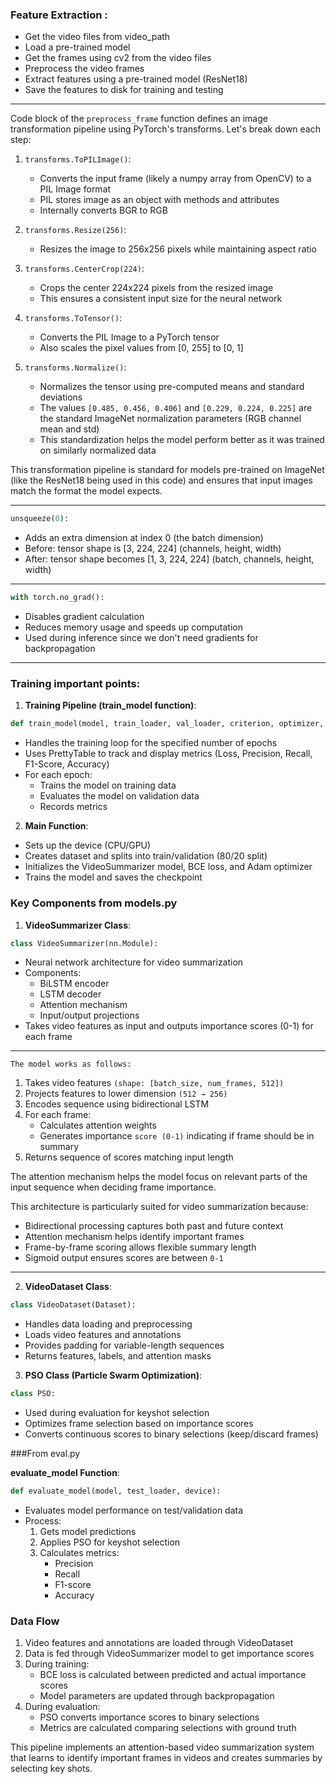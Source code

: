 
### Feature Extraction :
- Get the video files from video_path
- Load a pre-trained model
- Get the frames using cv2 from the video files
- Preprocess the video frames
- Extract features using a pre-trained model (ResNet18)
- Save the features to disk for training and testing

---
Code block of the `preprocess_frame` function defines an image transformation pipeline using PyTorch's transforms. Let's break down each step:

1. `transforms.ToPILImage()`: 
   - Converts the input frame (likely a numpy array from OpenCV) to a PIL Image format
   - PIL stores image as an object with methods and attributes
   - Internally converts BGR to RGB

2. `transforms.Resize(256)`:
   - Resizes the image to 256x256 pixels while maintaining aspect ratio

3. `transforms.CenterCrop(224)`:
   - Crops the center 224x224 pixels from the resized image
   - This ensures a consistent input size for the neural network

4. `transforms.ToTensor()`:
   - Converts the PIL Image to a PyTorch tensor
   - Also scales the pixel values from [0, 255] to [0, 1]

5. `transforms.Normalize()`:
   - Normalizes the tensor using pre-computed means and standard deviations
   - The values `[0.485, 0.456, 0.406]` and `[0.229, 0.224, 0.225]` are the standard ImageNet normalization parameters (RGB channel mean and std)
   - This standardization helps the model perform better as it was trained on similarly normalized data

This transformation pipeline is standard for models pre-trained on ImageNet (like the ResNet18 being used in this code) and ensures that input images match the format the model expects.

---
```python
unsqueeze(0):
```
- Adds an extra dimension at index 0 (the batch dimension)
-  Before: tensor shape is [3, 224, 224] (channels, height, width)
- After: tensor shape becomes [1, 3, 224, 224] (batch, channels, height, width)

---
```python
with torch.no_grad():
```
- Disables gradient calculation
- Reduces memory usage and speeds up computation
- Used during inference since we don't need gradients for backpropagation

---



### Training important points:

1. **Training Pipeline (train_model function)**:
```python
def train_model(model, train_loader, val_loader, criterion, optimizer, device, num_epochs=25):
```
- Handles the training loop for the specified number of epochs
- Uses PrettyTable to track and display metrics (Loss, Precision, Recall, F1-Score, Accuracy)
- For each epoch:
  - Trains the model on training data
  - Evaluates the model on validation data
  - Records metrics

2. **Main Function**:
- Sets up the device (CPU/GPU)
- Creates dataset and splits into train/validation (80/20 split)
- Initializes the VideoSummarizer model, BCE loss, and Adam optimizer
- Trains the model and saves the checkpoint

### Key Components from models.py

1. **VideoSummarizer Class**:
```python
class VideoSummarizer(nn.Module):
```
- Neural network architecture for video summarization
- Components:
  - BiLSTM encoder
  - LSTM decoder
  - Attention mechanism
  - Input/output projections
- Takes video features as input and outputs importance scores (0-1) for each frame

---

`The model works as follows:`
1. Takes video features `(shape: [batch_size, num_frames, 512])`
2. Projects features to lower dimension `(512 → 256)`
3. Encodes sequence using bidirectional LSTM
4. For each frame:
   - Calculates attention weights
   - Generates importance `score (0-1)` indicating if frame should be in summary
5. Returns sequence of scores matching input length

The attention mechanism helps the model focus on relevant parts of the input sequence when deciding frame importance.

This architecture is particularly suited for video summarization because:
- Bidirectional processing captures both past and future context
- Attention mechanism helps identify important frames
- Frame-by-frame scoring allows flexible summary length
- Sigmoid output ensures scores are between `0-1`

---

2. **VideoDataset Class**:
```python
class VideoDataset(Dataset):
```
- Handles data loading and preprocessing
- Loads video features and annotations
- Provides padding for variable-length sequences
- Returns features, labels, and attention masks

3. **PSO Class (Particle Swarm Optimization)**:
```python
class PSO:
```
- Used during evaluation for keyshot selection
- Optimizes frame selection based on importance scores
- Converts continuous scores to binary selections (keep/discard frames)

###From eval.py

**evaluate_model Function**:
```python
def evaluate_model(model, test_loader, device):
```
- Evaluates model performance on test/validation data
- Process:
  1. Gets model predictions
  2. Applies PSO for keyshot selection
  3. Calculates metrics:
     - Precision
     - Recall
     - F1-score
     - Accuracy

### Data Flow

1. Video features and annotations are loaded through VideoDataset
2. Data is fed through VideoSummarizer model to get importance scores
3. During training:
   - BCE loss is calculated between predicted and actual importance scores
   - Model parameters are updated through backpropagation
4. During evaluation:
   - PSO converts importance scores to binary selections
   - Metrics are calculated comparing selections with ground truth

This pipeline implements an attention-based video summarization system that learns to identify important frames in videos and creates summaries by selecting key shots.



